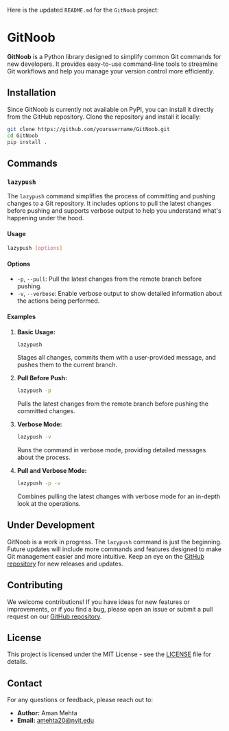 Here is the updated `README.md` for the `GitNoob` project:

# GitNoob
**GitNoob** is a Python library designed to simplify common Git commands for new developers. It provides easy-to-use command-line tools to streamline Git workflows and help you manage your version control more efficiently.

## Installation
Since GitNoob is currently not available on PyPI, you can install it directly from the GitHub repository. Clone the repository and install it locally:

```bash
git clone https://github.com/yourusername/GitNoob.git
cd GitNoob
pip install .
```

## Commands

### `lazypush`
The `lazypush` command simplifies the process of committing and pushing changes to a Git repository. It includes options to pull the latest changes before pushing and supports verbose output to help you understand what's happening under the hood.

#### Usage
```bash
lazypush [options]
```

#### Options
- `-p`, `--pull`: Pull the latest changes from the remote branch before pushing.
- `-v`, `--verbose`: Enable verbose output to show detailed information about the actions being performed.

#### Examples
1. **Basic Usage:**
   ```bash
   lazypush
   ```
   Stages all changes, commits them with a user-provided message, and pushes them to the current branch.

2. **Pull Before Push:**
   ```bash
   lazypush -p
   ```
   Pulls the latest changes from the remote branch before pushing the committed changes.

3. **Verbose Mode:**
   ```bash
   lazypush -v
   ```
   Runs the command in verbose mode, providing detailed messages about the process.

4. **Pull and Verbose Mode:**
   ```bash
   lazypush -p -v
   ```
   Combines pulling the latest changes with verbose mode for an in-depth look at the operations.

## Under Development
GitNoob is a work in progress. The `lazypush` command is just the beginning. Future updates will include more commands and features designed to make Git management easier and more intuitive. Keep an eye on the [GitHub repository](https://github.com/yourusername/GitNoob) for new releases and updates.

## Contributing
We welcome contributions! If you have ideas for new features or improvements, or if you find a bug, please open an issue or submit a pull request on our [GitHub repository](https://github.com/yourusername/GitNoob).

## License
This project is licensed under the MIT License - see the [LICENSE](LICENSE) file for details.

## Contact
For any questions or feedback, please reach out to:
- **Author:** Aman Mehta
- **Email:** amehta20@nyit.edu